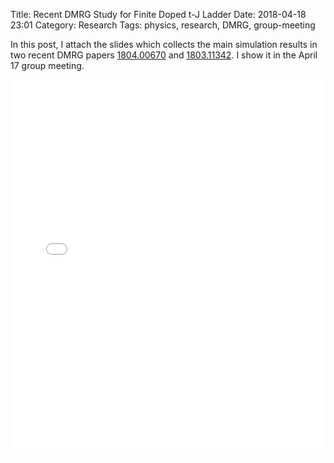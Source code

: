 Title: Recent DMRG Study for Finite Doped t-J Ladder
Date: 2018-04-18 23:01
Category: Research
Tags: physics, research, DMRG, group-meeting

In this post, I attach the slides which collects the main simulation results in two recent DMRG papers [1804.00670](https://arxiv.org/abs/1804.00670) and [1803.11342](https://arxiv.org/abs/1803.11342). I show it in the April 17 group meeting.

<iframe src="{attach}pdf/recent-DMRG-study-for-finite-doped-tJ-ladder.pdf" style="width:100%; height:600px;" frameborder="0"></iframe>
